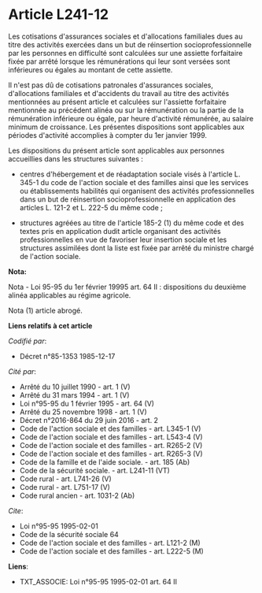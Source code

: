 # Article L241-12

Les cotisations d'assurances sociales et d'allocations familiales dues au titre des activités exercées dans un but de
réinsertion socioprofessionnelle par les personnes en difficulté sont calculées sur une assiette forfaitaire fixée par arrêté
lorsque les rémunérations qui leur sont versées sont inférieures ou égales au montant de cette assiette.

Il n'est pas dû de cotisations patronales d'assurances sociales, d'allocations familiales et d'accidents du travail au titre
des activités mentionnées au présent article et calculées sur l'assiette forfaitaire mentionnée au précédent alinéa ou sur la
rémunération ou la partie de la rémunération inférieure ou égale, par heure d'activité rémunérée, au salaire minimum de
croissance. Les présentes dispositions sont applicables aux périodes d'activité accomplies à compter du 1er janvier 1999.

Les dispositions du présent article sont applicables aux personnes accueillies dans les structures suivantes :

- centres d'hébergement et de réadaptation sociale visés à l'article L. 345-1 du code de l'action sociale et des familles
ainsi que les services ou établissements habilités qui organisent des activités professionnelles dans un but de réinsertion
socioprofessionnelle en application des articles L. 121-2 et L. 222-5 du même code ;

- structures agréées au titre de l'article 185-2 (1) du même code et des textes pris en application dudit article organisant
des activités professionnelles en vue de favoriser leur insertion sociale et les structures assimilées dont la liste est
fixée par arrêté du ministre chargé de l'action sociale.

**Nota:**

Nota - Loi 95-95 du 1er février 19995 art. 64 II : dispositions du deuxième alinéa applicables au régime agricole.

Nota (1) article abrogé.

**Liens relatifs à cet article**

_Codifié par_:

  - Décret n°85-1353 1985-12-17

_Cité par_:

  - Arrêté du 10 juillet 1990 - art. 1 (V)
  - Arrêté du 31 mars 1994 - art. 1 (V)
  - Loi n°95-95 du 1 février 1995 - art. 64 (V)
  - Arrêté du 25 novembre 1998 - art. 1 (V)
  - Décret n°2016-864 du 29 juin 2016 - art. 2
  - Code de l'action sociale et des familles - art. L345-1 (V)
  - Code de l'action sociale et des familles - art. L543-4 (V)
  - Code de l'action sociale et des familles - art. R265-2 (V)
  - Code de l'action sociale et des familles - art. R265-3 (V)
  - Code de la famille et de l'aide sociale. - art. 185 (Ab)
  - Code de la sécurité sociale. - art. L241-11 (VT)
  - Code rural - art. L741-26 (V)
  - Code rural - art. L751-17 (V)
  - Code rural ancien - art. 1031-2 (Ab)

_Cite_:

  - Loi n°95-95 1995-02-01
  - Code de la sécurité sociale 64
  - Code de l'action sociale et des familles - art. L121-2 (M)
  - Code de l'action sociale et des familles - art. L222-5 (M)

**Liens**:

  - TXT_ASSOCIE: Loi n°95-95 1995-02-01 art. 64 II
